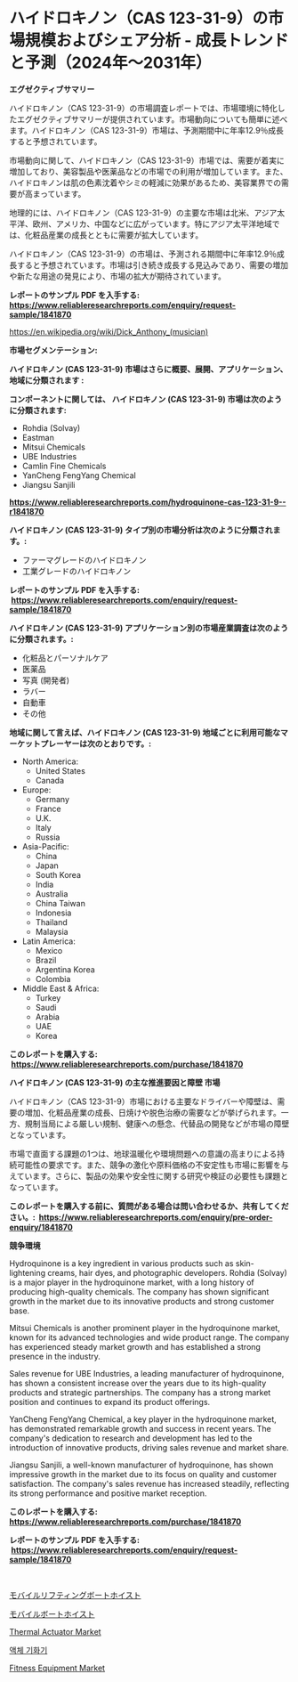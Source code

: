 <p><h1>ハイドロキノン（CAS 123-31-9）の市場規模およびシェア分析 - 成長トレンドと予測（2024年〜2031年）</h1></p><p><strong>エグゼクティブサマリー</strong></p>
<p><p>ハイドロキノン（CAS 123-31-9）の市場調査レポートでは、市場環境に特化したエグゼクティブサマリーが提供されています。市場動向についても簡単に述べます。ハイドロキノン（CAS 123-31-9）市場は、予測期間中に年率12.9％成長すると予想されています。</p><p>市場動向に関して、ハイドロキノン（CAS 123-31-9）市場では、需要が着実に増加しており、美容製品や医薬品などの市場での利用が増加しています。また、ハイドロキノンは肌の色素沈着やシミの軽減に効果があるため、美容業界での需要が高まっています。</p><p>地理的には、ハイドロキノン（CAS 123-31-9）の主要な市場は北米、アジア太平洋、欧州、アメリカ、中国などに広がっています。特にアジア太平洋地域では、化粧品産業の成長とともに需要が拡大しています。</p><p>ハイドロキノン（CAS 123-31-9）の市場は、予測される期間中に年率12.9％成長すると予想されています。市場は引き続き成長する見込みであり、需要の増加や新たな用途の発見により、市場の拡大が期待されています。</p></p>
<p><strong>レポートのサンプル PDF を入手する: <a href="https://www.reliableresearchreports.com/enquiry/request-sample/1841870">https://www.reliableresearchreports.com/enquiry/request-sample/1841870</a></strong></p>
<p><a href="https://en.wikipedia.org/wiki/Dick_Anthony_(musician)">https://en.wikipedia.org/wiki/Dick_Anthony_(musician)</a></p>
<p><strong>市場セグメンテーション:</strong></p>
<p><strong> ハイドロキノン (CAS 123-31-9) 市場はさらに概要、展開、アプリケーション、地域に分類されます :</strong></p>
<p><strong>コンポーネントに関しては、 ハイドロキノン (CAS 123-31-9) 市場は次のように分類されます: &nbsp;</strong></p>
<p><ul><li>Rohdia (Solvay)</li><li>Eastman</li><li>Mitsui Chemicals</li><li>UBE Industries</li><li>Camlin Fine Chemicals</li><li>YanCheng FengYang Chemical</li><li>Jiangsu Sanjili</li></ul></p>
<p><strong><a href="https://www.reliableresearchreports.com/hydroquinone-cas-123-31-9--r1841870">https://www.reliableresearchreports.com/hydroquinone-cas-123-31-9--r1841870</a></strong></p>
<p><strong> ハイドロキノン (CAS 123-31-9) タイプ別の市場分析は次のように分類されます。:</strong></p>
<p><ul><li>ファーマグレードのハイドロキノン</li><li>工業グレードのハイドロキノン</li></ul></p>
<p><strong>レポートのサンプル PDF を入手する: &nbsp;<a href="https://www.reliableresearchreports.com/enquiry/request-sample/1841870">https://www.reliableresearchreports.com/enquiry/request-sample/1841870</a></strong></p>
<p><strong> ハイドロキノン (CAS 123-31-9) アプリケーション別の市場産業調査は次のように分類されます。:</strong></p>
<p><ul><li>化粧品とパーソナルケア</li><li>医薬品</li><li>写真 (開発者)</li><li>ラバー</li><li>自動車</li><li>その他</li></ul></p>
<p><strong>地域に関して言えば、ハイドロキノン (CAS 123-31-9) 地域ごとに利用可能なマーケットプレーヤーは次のとおりです。:</strong></p>
<p><ul>
    <li>
        North America:
        <ul>
            <li>United States</li>
            <li>Canada</li>
        </ul>
    </li>
    <li>
        Europe:
        <ul>
            <li>Germany</li>
            <li>France</li>
            <li>U.K.</li>
            <li>Italy</li>
            <li>Russia</li>
        </ul>
    </li>
    <li>
        Asia-Pacific:
        <ul>
            <li>China</li>
            <li>Japan</li>
            <li>South Korea</li>
            <li>India</li>
            <li>Australia</li>
            <li>China Taiwan</li>
            <li>Indonesia</li>
            <li>Thailand</li>
            <li>Malaysia</li>
        </ul>
    </li>
    <li>
        Latin America:
        <ul>
            <li>Mexico</li>
            <li>Brazil</li>
            <li>Argentina Korea</li>
            <li>Colombia</li>
        </ul>
    </li>
    <li>
        Middle East & Africa:
        <ul>
            <li>Turkey</li>
            <li>Saudi</li>
            <li>Arabia</li>
            <li>UAE</li>
            <li>Korea</li>
        </ul>
    </li>
    </ul></p>
<p><strong>このレポートを購入する: &nbsp;<a href="https://www.reliableresearchreports.com/purchase/1841870">https://www.reliableresearchreports.com/purchase/1841870</a></strong></p>
<p><strong>ハイドロキノン (CAS 123-31-9) の主な推進要因と障壁 市場</strong></p>
<p><p>ハイドロキノン（CAS 123-31-9）市場における主要なドライバーや障壁は、需要の増加、化粧品産業の成長、日焼けや脱色治療の需要などが挙げられます。一方、規制当局による厳しい規制、健康への懸念、代替品の開発などが市場の障壁となっています。</p><p>市場で直面する課題の1つは、地球温暖化や環境問題への意識の高まりによる持続可能性の要求です。また、競争の激化や原料価格の不安定性も市場に影響を与えています。さらに、製品の効果や安全性に関する研究や検証の必要性も課題となっています。</p></p>
<p><strong>このレポートを購入する前に、質問がある場合は問い合わせるか、共有してください。:&nbsp; <a href="https://www.reliableresearchreports.com/enquiry/pre-order-enquiry/1841870">https://www.reliableresearchreports.com/enquiry/pre-order-enquiry/1841870</a></strong></p>
<p><strong>競争環境</strong></p>
<p><p>Hydroquinone is a key ingredient in various products such as skin-lightening creams, hair dyes, and photographic developers. Rohdia (Solvay) is a major player in the hydroquinone market, with a long history of producing high-quality chemicals. The company has shown significant growth in the market due to its innovative products and strong customer base.</p><p>Mitsui Chemicals is another prominent player in the hydroquinone market, known for its advanced technologies and wide product range. The company has experienced steady market growth and has established a strong presence in the industry.</p><p>Sales revenue for UBE Industries, a leading manufacturer of hydroquinone, has shown a consistent increase over the years due to its high-quality products and strategic partnerships. The company has a strong market position and continues to expand its product offerings.</p><p>YanCheng FengYang Chemical, a key player in the hydroquinone market, has demonstrated remarkable growth and success in recent years. The company's dedication to research and development has led to the introduction of innovative products, driving sales revenue and market share.</p><p>Jiangsu Sanjili, a well-known manufacturer of hydroquinone, has shown impressive growth in the market due to its focus on quality and customer satisfaction. The company's sales revenue has increased steadily, reflecting its strong performance and positive market reception.</p></p>
<p><strong>このレポートを購入する: &nbsp; <a href="https://www.reliableresearchreports.com/purchase/1841870">https://www.reliableresearchreports.com/purchase/1841870</a></strong></p>
<p><strong>レポートのサンプル PDF を入手する: &nbsp;<a href="https://www.reliableresearchreports.com/enquiry/request-sample/1841870">https://www.reliableresearchreports.com/enquiry/request-sample/1841870</a></strong><strong></strong></p>
<p>&nbsp;</p>
<p><p><a href="https://github.com/MosesSpinka1914/Market-Research-Report-List-2/blob/main/8361858161022.md">モバイルリフティングボートホイスト</a></p><p><a href="https://github.com/RudyBoyer2017/Market-Research-Report-List-2/blob/main/6297971161023.md">モバイルボートホイスト</a></p><p><a href="https://github.com/julyju69/Market-Research-Report-List-4/blob/main/thermal-actuator-market.md">Thermal Actuator Market</a></p><p><a href="https://github.com/hzumrdvas204296/Market-Research-Report-List-2/blob/main/4998830173221.md">액체 기화기</a></p><p><a href="https://issuu.com/reportprime-2/docs/fitness-equipment-market-size-2030.pptx">Fitness Equipment Market</a></p></p>
